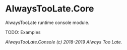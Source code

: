 # AlwaysTooLate.Core
AlwaysTooLate runtime console module.

TODO: Examples

*AlwaysTooLate.Console (c) 2018-2019 Always Too Late.*